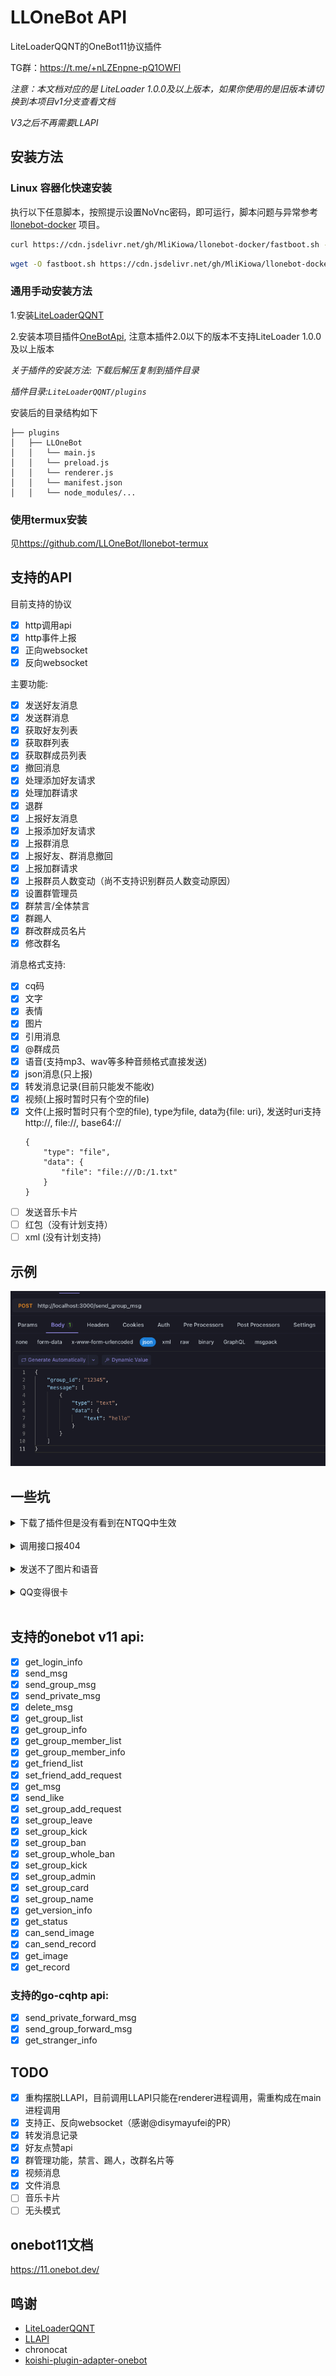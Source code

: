 
# LLOneBot API
LiteLoaderQQNT的OneBot11协议插件

TG群：<https://t.me/+nLZEnpne-pQ1OWFl>

*注意：本文档对应的是 LiteLoader 1.0.0及以上版本，如果你使用的是旧版本请切换到本项目v1分支查看文档*

*V3之后不再需要LLAPI*

## 安装方法
### Linux 容器化快速安装

执行以下任意脚本，按照提示设置NoVnc密码，即可运行，脚本问题与异常参考 [llonebot-docker](https://github.com/MliKiowa/llonebot-docker) 项目。

 ```bash
curl https://cdn.jsdelivr.net/gh/MliKiowa/llonebot-docker/fastboot.sh -o fastboot.sh & chmod +x fastboot.sh & sudo sh fastboot.sh
 ```
 ```bash
wget -O fastboot.sh https://cdn.jsdelivr.net/gh/MliKiowa/llonebot-docker/fastboot.sh & chmod +x fastboot.sh & sudo sh fastboot.sh
 ```

### 通用手动安装方法

1.安装[LiteLoaderQQNT](https://liteloaderqqnt.github.io/guide/install.html)

2.安装本项目插件[OneBotApi](https://github.com/linyuchen/LiteLoaderQQNT-OneBotApi/releases/), 注意本插件2.0以下的版本不支持LiteLoader 1.0.0及以上版本

*关于插件的安装方法: 下载后解压复制到插件目录*

*插件目录:`LiteLoaderQQNT/plugins`*

安装后的目录结构如下
```
├── plugins
│   ├── LLOneBot
│   │   └── main.js
│   │   └── preload.js
│   │   └── renderer.js
│   │   └── manifest.json
│   │   └── node_modules/...
```

### 使用termux安装

见<https://github.com/LLOneBot/llonebot-termux>

## 支持的API

目前支持的协议
- [x] http调用api
- [x] http事件上报
- [x] 正向websocket
- [x] 反向websocket

主要功能:
- [x] 发送好友消息
- [x] 发送群消息
- [x] 获取好友列表
- [x] 获取群列表
- [x] 获取群成员列表
- [x] 撤回消息
- [x] 处理添加好友请求
- [x] 处理加群请求
- [x] 退群
- [x] 上报好友消息
- [x] 上报添加好友请求
- [x] 上报群消息
- [x] 上报好友、群消息撤回
- [x] 上报加群请求
- [x] 上报群员人数变动（尚不支持识别群员人数变动原因）
- [x] 设置群管理员
- [x] 群禁言/全体禁言
- [x] 群踢人
- [x] 群改群成员名片
- [x] 修改群名

消息格式支持:
- [x] cq码
- [x] 文字
- [x] 表情
- [x] 图片
- [x] 引用消息
- [x] @群成员
- [x] 语音(支持mp3、wav等多种音频格式直接发送)
- [x] json消息(只上报)
- [x] 转发消息记录(目前只能发不能收)
- [x] 视频(上报时暂时只有个空的file)
- [x] 文件(上报时暂时只有个空的file), type为file, data为{file: uri}, 发送时uri支持http://, file://, base64://
    ```
    {
        "type": "file",
        "data": {
            "file": "file:///D:/1.txt"
        }
    }
    ```
- [ ] 发送音乐卡片
- [ ] 红包（没有计划支持）
- [ ] xml (没有计划支持)

## 示例

![](doc/image/example.jpg)

## 一些坑

<details>
    <summary>下载了插件但是没有看到在NTQQ中生效</summary>
<br/>
    检查是否下载的是插件release的版本，如果是源码的话需要自行编译。依然不生效请查阅<a href="https://liteloaderqqnt.github.io/guide/plugins.html">LiteLoaderQQNT的文档</a>
</details>
<br/>

<details>
    <summary>调用接口报404</summary>
<br/>
    目前没有支持全部的onebot规范接口，请检查是否调用了不支持的接口
- 
</details>
<br/>

<details>
    <summary>发送不了图片和语音</summary>
<br/>
    检查当前操作用户是否有LiteLoaderQQNT/data/LLOneBot的写入权限，如Windows把QQ上安装到C盘有可能会出现无权限导致发送失败
</details>
<br/>

<details>
    <summary>QQ变得很卡</summary>
<br/>
    这是你的群特别多导致的，因为启动后会批量获取群成员列表，获取完之后就正常了
</details>
<br/>

## 支持的onebot v11 api:
- [x] get_login_info
- [x] send_msg
- [x] send_group_msg
- [x] send_private_msg
- [x] delete_msg
- [x] get_group_list
- [x] get_group_info
- [x] get_group_member_list
- [x] get_group_member_info
- [x] get_friend_list
- [x] set_friend_add_request
- [x] get_msg
- [x] send_like
- [x] set_group_add_request
- [x] set_group_leave
- [x] set_group_kick
- [x] set_group_ban
- [x] set_group_whole_ban
- [x] set_group_kick
- [x] set_group_admin
- [x] set_group_card
- [x] set_group_name
- [x] get_version_info
- [x] get_status
- [x] can_send_image
- [x] can_send_record
- [x] get_image
- [x] get_record

### 支持的go-cqhtp api:
- [x] send_private_forward_msg
- [x] send_group_forward_msg
- [x] get_stranger_info

## TODO
- [x] 重构摆脱LLAPI，目前调用LLAPI只能在renderer进程调用，需重构成在main进程调用
- [x] 支持正、反向websocket（感谢@disymayufei的PR）
- [x] 转发消息记录 
- [x] 好友点赞api
- [x] 群管理功能，禁言、踢人，改群名片等
- [x] 视频消息
- [x] 文件消息
- [ ] 音乐卡片
- [ ] 无头模式

## onebot11文档
<https://11.onebot.dev/>

## 鸣谢
* [LiteLoaderQQNT](https://liteloaderqqnt.github.io/guide/install.html)
* [LLAPI](https://github.com/Night-stars-1/LiteLoaderQQNT-Plugin-LLAPI)
* chronocat
* [koishi-plugin-adapter-onebot](https://github.com/koishijs/koishi-plugin-adapter-onebot)
